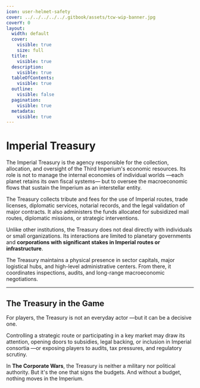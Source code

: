 ```yaml
---
icon: user-helmet-safety
cover: ../../../../../.gitbook/assets/tcw-wip-banner.jpg
coverY: 0
layout:
  width: default
  cover:
    visible: true
    size: full
  title:
    visible: true
  description:
    visible: true
  tableOfContents:
    visible: true
  outline:
    visible: false
  pagination:
    visible: true
  metadata:
    visible: true
---
```


# Imperial Treasury

The Imperial Treasury is the agency responsible for the collection, allocation, and oversight of the Third Imperium's economic resources. Its role is not to manage the internal economies of individual worlds —each planet retains its own fiscal systems— but to oversee the macroeconomic flows that sustain the Imperium as an interstellar entity.

The Treasury collects tribute and fees for the use of Imperial routes, trade licenses, diplomatic services, notarial records, and the legal validation of major contracts. It also administers the funds allocated for subsidized mail routes, diplomatic missions, or strategic interventions.

Unlike other institutions, the Treasury does not deal directly with individuals or small organizations. Its interactions are limited to planetary governments and **corporations with significant stakes in Imperial routes or infrastructure**.

The Treasury maintains a physical presence in sector capitals, major logistical hubs, and high-level administrative centers. From there, it coordinates inspections, audits, and long-range macroeconomic negotiations.

***

## The Treasury in the Game

For players, the Treasury is not an everyday actor —but it can be a decisive one.

Controlling a strategic route or participating in a key market may draw its attention, opening doors to subsidies, legal backing, or inclusion in Imperial consortia —or exposing players to audits, tax pressures, and regulatory scrutiny.

In **The Corporate Wars**, the Treasury is neither a military nor political authority. But it's the one that signs the budgets. And without a budget, nothing moves in the Imperium.
